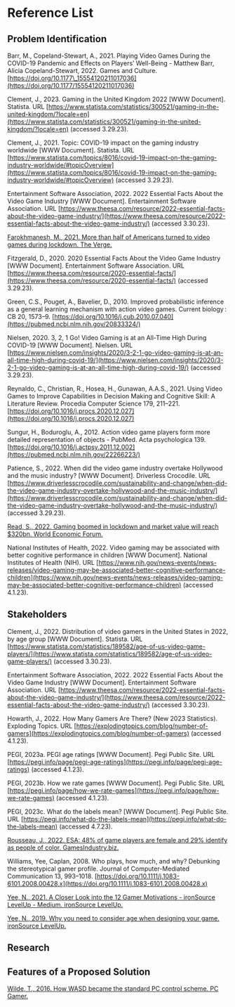 # Reference List

## Problem Identification

Barr, M., Copeland-Stewart, A., 2021. Playing Video Games During the COVID-19 Pandemic and Effects on Players’ Well-Being - Matthew Barr, Alicia Copeland-Stewart, 2022. Games and Culture. [https://doi.org/10.1177\_15554120211017036](https://doi.org/10.1177/15554120211017036)

Clement, J., 2023. Gaming in the United Kingdom 2022 \[WWW Document]. Statista. URL [https://www.statista.com/statistics/300521/gaming-in-the-united-kingdom/?locale=en](https://www.statista.com/statistics/300521/gaming-in-the-united-kingdom/?locale=en) (accessed 3.29.23).

Clement, J., 2021. Topic: COVID-19 impact on the gaming industry worldwide \[WWW Document]. Statista. URL [https://www.statista.com/topics/8016/covid-19-impact-on-the-gaming-industry-worldwide/#topicOverview](https://www.statista.com/topics/8016/covid-19-impact-on-the-gaming-industry-worldwide/#topicOverview) (accessed 3.29.23).

Entertainment Software Association, 2022. 2022 Essential Facts About the Video Game Industry \[WWW Document]. Entertainment Software Association. URL [https://www.theesa.com/resource/2022-essential-facts-about-the-video-game-industry/](https://www.theesa.com/resource/2022-essential-facts-about-the-video-game-industry/) (accessed 3.30.23).

[Farokhmanesh, M., 2021. More than half of Americans turned to video games during lockdown. The Verge.](https://www.theverge.com/2021/1/6/22215786/video-games-covid-19-animal-crossing-among-us)

Fitzgerald, D., 2020. 2020 Essential Facts About the Video Game Industry \[WWW Document]. Entertainment Software Association. URL [https://www.theesa.com/resource/2020-essential-facts/](https://www.theesa.com/resource/2020-essential-facts/) (accessed 3.29.23).

Green, C.S., Pouget, A., Bavelier, D., 2010. Improved probabilistic inference as a general learning mechanism with action video games. Current biology : CB 20, 1573–9. [https://doi.org/10.1016/j.cub.2010.07.040](https://pubmed.ncbi.nlm.nih.gov/20833324/)

Nielsen, 2020. 3, 2, 1 Go! Video Gaming is at an All-Time High During COVID-19 \[WWW Document]. Nielsen. URL [https://www.nielsen.com/insights/2020/3-2-1-go-video-gaming-is-at-an-all-time-high-during-covid-19/](https://www.nielsen.com/insights/2020/3-2-1-go-video-gaming-is-at-an-all-time-high-during-covid-19/) (accessed 3.29.23).

Reynaldo, C., Christian, R., Hosea, H., Gunawan, A.A.S., 2021. Using Video Games to Improve Capabilities in Decision Making and Cognitive Skill: A Literature Review. Procedia Computer Science 179, 211–221. [https://doi.org/10.1016/j.procs.2020.12.027](https://doi.org/10.1016/j.procs.2020.12.027)

Sungur, H., Boduroglu, A., 2012. Action video game players form more detailed representation of objects - PubMed. Acta psychologica 139. [https://doi.org/10.1016/j.actpsy.2011.12.002](https://pubmed.ncbi.nlm.nih.gov/22266223/)

Patience, S., 2022. When did the video game industry overtake Hollywood and the music industry? \[WWW Document]. Driverless Crocodile. URL [https://www.driverlesscrocodile.com/sustainability-and-change/when-did-the-video-game-industry-overtake-hollywood-and-the-music-industry/](https://www.driverlesscrocodile.com/sustainability-and-change/when-did-the-video-game-industry-overtake-hollywood-and-the-music-industry/) (accessed 3.29.23).

[Read, S., 2022. Gaming boomed in lockdown and market value will reach $320bn. World Economic Forum.](https://www.weforum.org/agenda/2022/07/gaming-pandemic-lockdowns-pwc-growth/)

National Institutes of Health, 2022. Video gaming may be associated with better cognitive performance in children \[WWW Document]. National Institutes of Health (NIH). URL [https://www.nih.gov/news-events/news-releases/video-gaming-may-be-associated-better-cognitive-performance-children](https://www.nih.gov/news-events/news-releases/video-gaming-may-be-associated-better-cognitive-performance-children) (accessed 4.1.23).

## Stakeholders

Clement, J., 2022. Distribution of video gamers in the United States in 2022, by age group \[WWW Document]. Statista. URL [https://www.statista.com/statistics/189582/age-of-us-video-game-players/](https://www.statista.com/statistics/189582/age-of-us-video-game-players/) (accessed 3.30.23).

Entertainment Software Association, 2022. 2022 Essential Facts About the Video Game Industry \[WWW Document]. Entertainment Software Association. URL [https://www.theesa.com/resource/2022-essential-facts-about-the-video-game-industry/](https://www.theesa.com/resource/2022-essential-facts-about-the-video-game-industry/) (accessed 3.30.23).

Howarth, J., 2022. How Many Gamers Are There? (New 2023 Statistics). Exploding Topics. URL [https://explodingtopics.com/blog/number-of-gamers](https://explodingtopics.com/blog/number-of-gamers) (accessed 4.1.23).

PEGI, 2023a. PEGI age ratings \[WWW Document]. Pegi Public Site. URL [https://pegi.info/page/pegi-age-ratings](https://pegi.info/page/pegi-age-ratings) (accessed 4.1.23).

PEGI, 2023b. How we rate games \[WWW Document]. Pegi Public Site. URL [https://pegi.info/page/how-we-rate-games](https://pegi.info/page/how-we-rate-games) (accessed 4.1.23).

PEGI, 2023c. What do the labels mean? \[WWW Document]. Pegi Public Site. URL [https://pegi.info/what-do-the-labels-mean](https://pegi.info/what-do-the-labels-mean) (accessed 4.7.23).

[Rousseau, J., 2022. ESA: 48% of game players are female and 29% identify as people of color. GamesIndustry.biz.](https://www.gamesindustry.biz/esa-48-percent-of-video-game-players-are-female-and-29-percent-identify-as-people-of-color)

Williams, Yee, Caplan, 2008. Who plays, how much, and why? Debunking the stereotypical gamer profile. Journal of Computer-Mediated Communication 13, 993–1018. [https://doi.org/10.1111/j.1083-6101.2008.00428.x](https://doi.org/10.1111/j.1083-6101.2008.00428.x)

[Yee, N., 2021. A Closer Look into the 12 Gamer Motivations - ironSource LevelUp - Medium. ironSource LevelUp.](https://medium.com/ironsource-levelup/a-closer-look-into-the-12-gamer-motivations-8d156ff0151a)

[Yee, N., 2019. Why you need to consider age when designing your game. ironSource LevelUp.](https://medium.com/ironsource-levelup/age-gamer-motivations-259985f27d4e)

## Research

## Features of a Proposed Solution

[Wilde, T., 2016. How WASD became the standard PC control scheme. PC Gamer.](https://www.pcgamer.com/how-wasd-became-the-standard-pc-control-scheme/)
